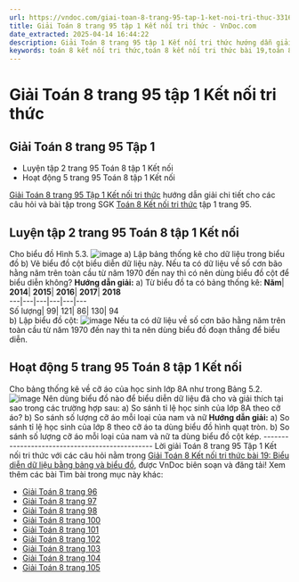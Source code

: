 ```yaml
---
url: https://vndoc.com/giai-toan-8-trang-95-tap-1-ket-noi-tri-thuc-331609
title: Giải Toán 8 trang 95 tập 1 Kết nối tri thức - VnDoc.com
date_extracted: 2025-04-14 16:44:22
description: Giải Toán 8 trang 95 tập 1 Kết nối tri thức hướng dẫn giải chi tiết các câu hỏi và bài tập trong SGK Toán 8 Kết nối tri thức tập 1.
keywords: toán 8 kết nối tri thức,toán 8 kết nối tri thức bài 19,toán 8 kết nối tri thức bài Biểu diễn dữ liệu bằng bảng và biểu đồ,toán lớp 8 kết nối tri thức,giải toán 8 kết nối tri thức,giải sgk toán 8 kết nối tri thức,sgk toán 8 kết nối tri thức với cuộc sống,toán 8 Biểu diễn dữ liệu bằng bảng và biểu đồ,toán 8 bài 19,giải toán 8 bài 19,bài 19 toán 8,toán 8 trang 95,giải toán 8 trang 95,giải toán lớp 8 trang 95,toán lớp 8 trang 95,luyện tập 2 sgk toán 8 tập 1,hoạt động 5 sgk toán 8 tập 1
---
```


# Giải Toán 8 trang 95 tập 1 Kết nối tri thức
## **Giải Toán 8 trang 95 Tập 1**
  * Luyện tập 2 trang 95 Toán 8 tập 1 Kết nối
  * Hoạt động 5 trang 95 Toán 8 tập 1 Kết nối

[Giải Toán 8 trang 95 Tập 1 Kết nối tri thức](<https://vndoc.com/giai-toan-8-trang-95-tap-1-ket-noi-tri-thuc-331609>) hướng dẫn giải chi tiết cho các câu hỏi và bài tập trong SGK [Toán 8 Kết nối tri thức](<https://vndoc.com/toan-8-ket-noi-tri-thuc>) tập 1 trang 95.
## **Luyện tập 2 trang 95 Toán 8 tập 1 Kết nối**
Cho biểu đồ Hình 5.3.
![image](https://i.vdoc.vn/data/image/2024/11/17/Luyen-tap-2-trang-95-Toan-8-tap-1-Ket-noi2.png)
a\) Lập bảng thống kê cho dữ liệu trong biểu đồ
b\) Vẽ biểu đồ cột biểu diễn dữ liệu này. Nếu ta có dữ liệu về số cơn bão hằng năm trên toàn cầu từ năm 1970 đến nay thì có nên dùng biểu đồ cột để biểu diễn không?
**Hướng dẫn giải:**
a\) Từ biểu đồ ta có bảng thống kê:
**Năm**| **2014**| **2015**| **2016**| **2017**| **2018**  
---|---|---|---|---|---  
Số lượng| 99| 121| 86| 130| 94  
b\) Lập biểu đồ cột:
![image](https://i.vdoc.vn/data/image/2024/11/17/Luyen-tap-2-trang-95-Toan-8-tap-1-Ket-noi1.png)
Nếu ta có dữ liệu về số cơn bão hằng năm trên toàn cầu từ năm 1970 đến nay thì ta nên dùng biểu đồ đoạn thẳng để biểu diễn.
## **Hoạt động 5 trang 95 Toán 8 tập 1 Kết nối**
Cho bảng thống kê về cỡ áo của học sinh lớp 8A như trong Bảng 5.2.
![image](https://i.vdoc.vn/data/image/2024/11/17/Hoat-dong-5-trang-95-Toan-8-tap-1-Ket-noi.png)
Nên dùng biểu đồ nào để biểu diễn dữ liệu đã cho và giải thích tại sao trong các trường hợp sau:
a\) So sánh tỉ lệ học sinh của lớp 8A theo cỡ áo?
b\) So sánh số lượng cỡ áo mỗi loại của nam và nữ
**Hướng dẫn giải:**
a\) So sánh tỉ lệ học sinh của lớp 8 theo cỡ áo ta dùng biểu đồ hình quạt tròn.
b\) So sánh số lượng cỡ áo mỗi loại của nam và nữ ta dùng biểu đồ cột kép.
\-----------------------------------------------
Lời giải Toán 8 trang 95 Tập 1 Kết nối tri thức với các câu hỏi nằm trong [Giải Toán 8 Kết nối tri thức bài 19: Biểu diễn dữ liệu bằng bảng và biểu đồ](<https://vndoc.com/toan-8-ket-noi-tri-thuc-bai-19-295246>), được VnDoc biên soạn và đăng tải\!
Xem thêm các bài Tìm bài trong mục này khác:
  * [Giải Toán 8 trang 96 ](</giai-toan-8-trang-96-tap-1-ket-noi-tri-thuc-331610>)
  * [Giải Toán 8 trang 97 ](</giai-toan-8-trang-97-tap-1-ket-noi-tri-thuc-331611>)
  * [Giải Toán 8 trang 98 ](</giai-toan-8-trang-98-tap-1-ket-noi-tri-thuc-331612>)
  * [Giải Toán 8 trang 100 ](</giai-toan-8-trang-100-tap-1-ket-noi-tri-thuc-331613>)
  * [Giải Toán 8 trang 101 ](</giai-toan-8-trang-101-tap-1-ket-noi-tri-thuc-331614>)
  * [Giải Toán 8 trang 102 ](</giai-toan-8-trang-102-tap-1-ket-noi-tri-thuc-331616>)
  * [Giải Toán 8 trang 103 ](</giai-toan-8-trang-103-tap-1-ket-noi-tri-thuc-331617>)
  * [Giải Toán 8 trang 104 ](</giai-toan-8-trang-104-tap-1-ket-noi-tri-thuc-331619>)
  * [Giải Toán 8 trang 105 ](</giai-toan-8-trang-105-tap-1-ket-noi-tri-thuc-331620>)

